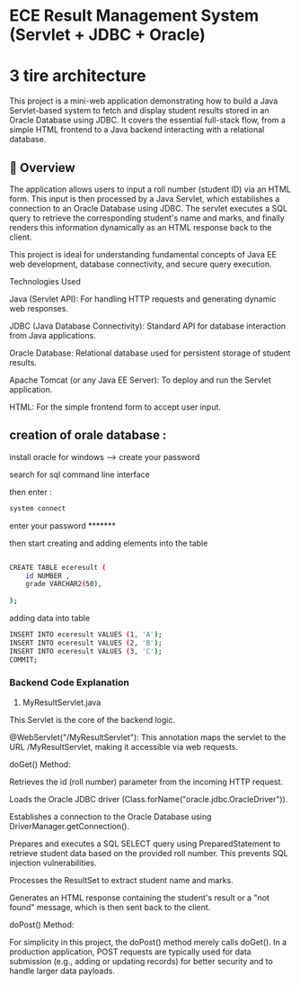 # ECE Result Management System (Servlet + JDBC + Oracle)

# 3 tire architecture 

This project is a mini-web application demonstrating how to build a Java Servlet-based system to fetch and display student results stored in an Oracle Database using JDBC. It covers the essential full-stack flow, from a simple HTML frontend to a Java backend interacting with a relational database.

## 🚀 Overview

The application allows users to input a roll number (student ID) via an HTML form. This input is then processed by a Java Servlet, which establishes a connection to an Oracle Database using JDBC. The servlet executes a SQL query to retrieve the corresponding student's name and marks, and finally renders this information dynamically as an HTML response back to the client.

This project is ideal for understanding fundamental concepts of Java EE web development, database connectivity, and secure query execution.


Technologies Used

Java (Servlet API): For handling HTTP requests and generating dynamic web responses.

JDBC (Java Database Connectivity): Standard API for database interaction from Java applications.

Oracle Database: Relational database used for persistent storage of student results.

Apache Tomcat (or any Java EE Server): To deploy and run the Servlet application.

HTML: For the simple frontend form to accept user input.

## creation of orale database :

install oracle for windows  --> create your password 

search for sql command line interface 

then enter :

```bash
system connect
```

enter your password *******

then start creating and adding elements into the table 

```bash

CREATE TABLE eceresult (
    id NUMBER ,
    grade VARCHAR2(50),
   
);
```
adding data into table 
```bash
INSERT INTO eceresult VALUES (1, 'A');
INSERT INTO eceresult VALUES (2, 'B');
INSERT INTO eceresult VALUES (3, 'C');
COMMIT;

```

### Backend Code Explanation

1. MyResultServlet.java

This Servlet is the core of the backend logic.

@WebServlet("/MyResultServlet"): This annotation maps the servlet to the URL /MyResultServlet, making it accessible via web requests.

doGet() Method:

Retrieves the id (roll number) parameter from the incoming HTTP request.

Loads the Oracle JDBC driver (Class.forName("oracle.jdbc.OracleDriver")).

Establishes a connection to the Oracle Database using DriverManager.getConnection().

Prepares and executes a SQL SELECT query using PreparedStatement to retrieve student data based on the provided roll number. This prevents SQL injection vulnerabilities.

Processes the ResultSet to extract student name and marks.

Generates an HTML response containing the student's result or a "not found" message, which is then sent back to the client.

doPost() Method:

For simplicity in this project, the doPost() method merely calls doGet(). In a production application, POST requests are typically used for data submission (e.g., adding or updating records) for better security and to handle larger
data payloads.
